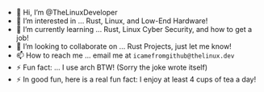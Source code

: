 - 👋 Hi, I’m @TheLinuxDeveloper
- 👀 I’m interested in ... Rust, Linux, and Low-End Hardware!
- 🌱 I’m currently learning ... Rust, Linux Cyber Security, and how to get a job!
- 💞️ I’m looking to collaborate on ... Rust Projects, just let me know!
- 📫 How to reach me ... email me at `icamefromgithub@thelinux.dev`
- ⚡ Fun fact: ... I use arch BTW! (Sorry the joke wrote itself)
- ⚡ In good fun, here is a real fun fact: I enjoy at least 4 cups of tea a day!

<!---
TheLinuxDeveloper/TheLinuxDeveloper is a ✨ special ✨ repository because its `README.md` (this file) appears on your GitHub profile.
You can click the Preview link to take a look at your changes.
--->
